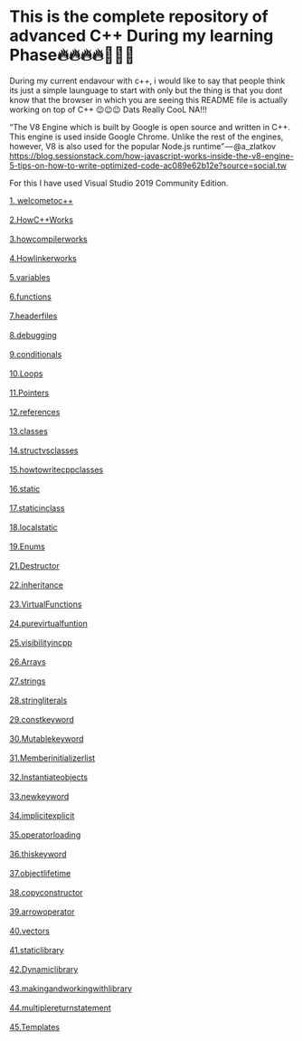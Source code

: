 
<h1>This is the complete repository of advanced C++ During my learning Phase🔥🔥🔥🔥🚀🚀🚀</h1>

During my current endavour with c++, i would like to say that people think its just a simple launguage to start with only but the thing is that you dont know that the browser in which you are seeing this README file is actually working on top of C++ 😉😉😉 Dats Really CooL NA!!!

“The V8 Engine which is built by Google is open source and written in C++. This engine is used inside Google Chrome. Unlike the rest of the engines, however, V8 is also used for the popular Node.js runtime” — @a_zlatkov https://blog.sessionstack.com/how-javascript-works-inside-the-v8-engine-5-tips-on-how-to-write-optimized-code-ac089e62b12e?source=social.tw

For this I have used Visual Studio 2019 Community Edition.

<a href="1. welcometoc++" target="_blank">1. welcometoc++</a></br></br>
<a href="2..HowC++Works" target="_blank">2.HowC++Works</a></br></br>
<a href="3.howcompilerworks" target="_blank">3.howcompilerworks</a></br></br>
<a href="4.Howlinkerworks" target="_blank">4.Howlinkerworks</a></br></br>
<a href="5.variables" target="_blank">5.variables</a></br></br>
<a href="6.functions" target="_blank">6.functions</a></br></br>
<a href="7.headerfiles" target="_blank">7.headerfiles</a></br></br>
<a href="8.debugging" target="_blank">8.debugging</a></br></br>
<a href="9.conditionals" target="_blank">9.conditionals</a></br></br>
<a href="10.Loops" target="_blank">10.Loops</a></br></br>
<a href="11.Pointers" target="_blank">11.Pointers</a></br></br>
<a href="12.references" target="_blank">12.references</a></br></br>
<a href="13.classes" target="_blank">13.classes</a></br></br>
<a href="14.structvsclasses" target="_blank">14.structvsclasses</a></br></br>
<a href="15.howtowritecppclasses" target="_blank">15.howtowritecppclasses</a></br></br>
<a href="16.static" target="_blank">16.static</a></br></br>
<a href="17.staticinclass" target="_blank">17.staticinclass</a></br></br>
<a href="18.localstatic" target="_blank">18.localstatic</a></br></br>
<a href="19.Enums" target="_blank">19.Enums</a></br></br>
<a href="21.Destructor" target="_blank">21.Destructor</a></br></br>
<a href="22.inheritance" target="_blank">22.inheritance</a></br></br>
<a href="23.VirtualFunctions" target="_blank">23.VirtualFunctions</a></br></br>
<a href="24.purevirtualfuntion" target="_blank">24.purevirtualfuntion</a></br></br>
<a href="25.visibilityincpp" target="_blank">25.visibilityincpp</a></br></br>
<a href="26.Arrays" target="_blank">26.Arrays</a></br></br>
<a href="27.strings" target="_blank">27.strings</a></br></br>
<a href="28.stringliterals" target="_blank">28.stringliterals</a></br></br>
<a href="29.constkeyword" target="_blank">29.constkeyword</a></br></br>
<a href="30.Mutablekeyword" target="_blank">30.Mutablekeyword</a></br></br>
<a href="31.Memberinitializerlist" target="_blank">31.Memberinitializerlist</a></br></br>
<a href="32.Instantiateobjects" target="_blank">32.Instantiateobjects</a></br></br>
<a href="33.newkeyword" target="_blank">33.newkeyword</a></br></br>
<a href="34.implicitexplicit" target="_blank">34.implicitexplicit</a></br></br>
<a href="35.operatorloading" target="_blank">35.operatorloading</a></br></br>
<a href="36.thiskeyword" target="_blank">36.thiskeyword</a></br></br>
<a href="37.objectlifetime" target="_blank">37.objectlifetime</a></br></br>
<a href="38.copyconstructor" target="_blank">38.copyconstructor</a></br></br>
<a href="39.arrowoperator" target="_blank">39.arrowoperator</a></br></br>
<a href="40.vectors" target="_blank">40.vectors</a></br></br>
<a href="41.staticlibrary" target="_blank">41.staticlibrary</a></br></br>
<a href="42.Dynamiclibrary" target="_blank">42.Dynamiclibrary</a></br></br>
<a href="43.makingandworkingwithlibrary" target="_blank">43.makingandworkingwithlibrary</a></br></br>
<a href="44.multiplereturnstatement" target="_blank">44.multiplereturnstatement</a></br></br>
<a href="45.Templates" target="_blank">45.Templates</a></br></br>

